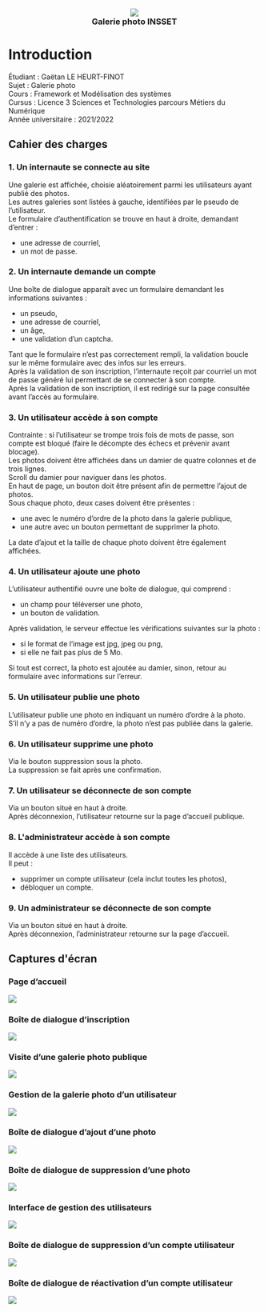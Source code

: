 <div>
  <h3 align="center"><img src="https://raw.githubusercontent.com/INSSET/projet-2021-gaetan-le-heurt-finot/main/.img/logo.png"/><br>Galerie photo INSSET</h3>
</div>

# Introduction
Étudiant : Gaëtan LE HEURT-FINOT  
Sujet : Galerie photo  
Cours : Framework et Modélisation des systèmes  
Cursus : Licence 3 Sciences et Technologies parcours Métiers du Numérique  
Année universitaire : 2021/2022

## Cahier des charges
### 1. Un internaute se connecte au site
Une galerie est affichée, choisie aléatoirement parmi les utilisateurs ayant publié des photos.  
Les autres galeries sont listées à gauche, identifiées par le pseudo de l’utilisateur.  
Le formulaire d’authentification se trouve en haut à droite, demandant d’entrer :

- une adresse de courriel,
- un mot de passe.

### 2. Un internaute demande un compte
Une boîte de dialogue apparaît avec un formulaire demandant les informations suivantes :

- un pseudo,
- une adresse de courriel,
- un âge,
- une validation d’un captcha.

Tant que le formulaire n’est pas correctement rempli, la validation boucle sur le même formulaire avec des infos sur les erreurs.  
Après la validation de son inscription, l’internaute reçoit par courriel un mot de passe généré lui permettant de se connecter à son compte.  
Après la validation de son inscription, il est redirigé sur la page consultée avant l’accès au formulaire.

### 3. Un utilisateur accède à son compte
Contrainte : si l’utilisateur se trompe trois fois de mots de passe, son compte est bloqué (faire le décompte des échecs et prévenir avant blocage).  
Les photos doivent être affichées dans un damier de quatre colonnes et de trois lignes.  
Scroll du damier pour naviguer dans les photos.  
En haut de page, un bouton doit être présent afin de permettre l’ajout de photos.  
Sous chaque photo, deux cases doivent être présentes :

- une avec le numéro d’ordre de la photo dans la galerie publique,
- une autre avec un bouton permettant de supprimer la photo.

La date d’ajout et la taille de chaque photo doivent être également affichées.

### 4. Un utilisateur ajoute une photo
L’utilisateur authentifié ouvre une boîte de dialogue, qui comprend :

- un champ pour téléverser une photo,
- un bouton de validation.

Après validation, le serveur effectue les vérifications suivantes sur la photo :

- si le format de l’image est jpg, jpeg ou png,
- si elle ne fait pas plus de 5 Mo.

Si tout est correct, la photo est ajoutée au damier, sinon, retour au formulaire avec informations sur l’erreur.

### 5. Un utilisateur publie une photo
L’utilisateur publie une photo en indiquant un numéro d’ordre à la photo.  
S’il n’y a pas de numéro d’ordre, la photo n’est pas publiée dans la galerie.

### 6. Un utilisateur supprime une photo
Via le bouton suppression sous la photo.  
La suppression se fait après une confirmation.

### 7. Un utilisateur se déconnecte de son compte
Via un bouton situé en haut à droite.  
Après déconnexion, l’utilisateur retourne sur la page d’accueil publique.

### 8. L'administrateur accède à son compte
Il accède à une liste des utilisateurs.  
Il peut :

- supprimer un compte utilisateur (cela inclut toutes les photos),
- débloquer un compte.

### 9. Un administrateur se déconnecte de son compte
Via un bouton situé en haut à droite.  
Après déconnexion, l’administrateur retourne sur la page d’accueil.

## Captures d'écran
### Page d’accueil
<img src="https://raw.githubusercontent.com/INSSET/projet-2021-gaetan-le-heurt-finot/main/.img/accueil.png"/>

### Boîte de dialogue d’inscription
<img src="https://raw.githubusercontent.com/INSSET/projet-2021-gaetan-le-heurt-finot/main/.img/inscription.png"/>

### Visite d’une galerie photo publique
<img src="https://raw.githubusercontent.com/INSSET/projet-2021-gaetan-le-heurt-finot/main/.img/galerie_publique.png"/>

### Gestion de la galerie photo d’un utilisateur
<img src="https://raw.githubusercontent.com/INSSET/projet-2021-gaetan-le-heurt-finot/main/.img/galerie_privée.png"/>

### Boîte de dialogue d’ajout d’une photo
<img src="https://raw.githubusercontent.com/INSSET/projet-2021-gaetan-le-heurt-finot/main/.img/ajout_photo.png"/>

### Boîte de dialogue de suppression d’une photo
<img src="https://raw.githubusercontent.com/INSSET/projet-2021-gaetan-le-heurt-finot/main/.img/suppression_photo.png"/>

### Interface de gestion des utilisateurs
<img src="https://raw.githubusercontent.com/INSSET/projet-2021-gaetan-le-heurt-finot/main/.img/interface_admin.png"/>

### Boîte de dialogue de suppression d’un compte utilisateur
<img src="https://raw.githubusercontent.com/INSSET/projet-2021-gaetan-le-heurt-finot/main/.img/suppression_compte.png"/>

### Boîte de dialogue de réactivation d’un compte utilisateur
<img src="https://raw.githubusercontent.com/INSSET/projet-2021-gaetan-le-heurt-finot/main/.img/reactivation_compte.png"/>